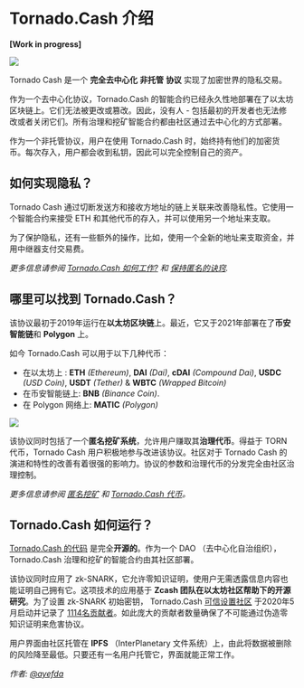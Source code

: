 # Tornado.Cash 介绍

**\[Work in progress\]**

![](.gitbook/assets/image.png)

Tornado Cash 是一个 **完全去中心化** **非托管** **协议** 实现了加密世界的隐私交易。

作为一个去中心化协议，Tornado.Cash 的智能合约已经永久性地部署在了以太坊区块链上。它们无法被更改或篡改。因此，没有人 - 包括最初的开发者也无法修改或者关闭它们。所有治理和挖矿智能合约都由社区通过去中心化的方式部署。

作为一个非托管协议，用户在使用 Tornado.Cash 时，始终持有他们的加密货币。每次存入，用户都会收到私钥，因此可以完全控制自己的资产。

## 如何实现隐私？

Tornado Cash 通过切断发送方和接收方地址的链上关联来改善隐私性。它使用一个智能合约来接受 ETH 和其他代币的存入，并可以使用另一个地址来支取。

为了保护隐私，还有一些额外的操作，比如，使用一个全新的地址来支取资金，并用中继器支付交易费。 

_更多信息请参阅 [Tornado.Cash 如何工作?](how-does-tornado.cash-work.md) 和 [保持匿名的诀窍](tips-to-remain-anonymous.md)._

## 哪里可以找到 Tornado.Cash？

该协议最初于2019年运行在**以太坊区块链**上。最近，它又于2021年部署在了**币安智能链**和 **Polygon** 上。

如今 Tornado.Cash 可以用于以下几种代币：

* 在以太坊上 : **ETH** _\(Ethereum\)_, **DAI** _\(Dai\)_, **cDAI** _\(Compound Dai\)_, **USDC** _\(USD Coin\)_, **USDT** _\(Tether\)_ & **WBTC** _\(Wrapped Bitcoin\)_
* 在币安智能链上: **BNB** _\(Binance Coin\)_.
* 在 Polygon 网络上: **MATIC** _\(Polygon\)_

![](.gitbook/assets/non-custodial-anonymous-transactions-on-ethereum-3-.png)

该协议同时包括了一个**匿名挖矿系统**，允许用户赚取其**治理代币**。得益于 TORN 代币，Tornado Cash 用户积极地参与改进该协议。社区对于 Tornado Cash 的演进和特性的改善有着很强的影响力。协议的参数和治理代币的分发完全由社区治理控制。

_更多信息请参阅 [匿名挖矿](anonymity-mining.md) 和 [Tornado.Cash 代币](torn.md)。_

## Tornado.Cash 如何运行？

[Tornado.Cash 的代码](https://github.com/tornadocash) 是完全**开源的**。作为一个 DAO （去中心化自治组织），Tornado.Cash 治理和挖矿的智能合约由其社区部署。

该协议同时应用了 zk-SNARK，它允许零知识证明，使用户无需透露信息内容也能证明自己拥有它。这项技术的应用基于 **Zcash 团队在以太坊社区帮助下的开源研究**。为了设置 zk-SNARK 初始密钥， Tornado.Cash [可信设置社区](https://tornado-cash.medium.com/tornado-cash-trusted-setup-ceremony-b846e1e00be1) 于2020年5月启动并记录了 [1114名贡献者](https://tornado-cash.medium.com/the-biggest-trusted-setup-ceremony-in-the-world-3c6ab9c8fffa)。如此庞大的贡献者数量确保了不可能通过伪造零知识证明来危害协议。

用户界面由社区托管在 **IPFS** （InterPlanetary 文件系统）上，由此将数据被删除的风险降至最低。只要还有一名用户托管它，界面就能正常工作。 

_作者: [@ayefda](https://torn.community/u/ayefda)_

